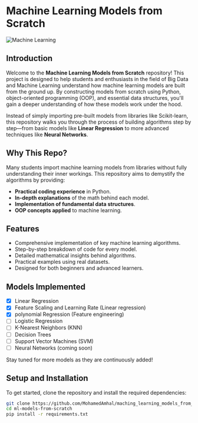# Machine Learning Models from Scratch

![Machine Learning](https://miro.medium.com/v2/resize:fit:1400/1*tk7yOuVLssfq02J7AsPfKw.jpeg)

## Introduction

Welcome to the **Machine Learning Models from Scratch** repository! This project is designed to help students and enthusiasts in the field of Big Data and Machine Learning understand how machine learning models are built from the ground up. By constructing models from scratch using Python, object-oriented programming (OOP), and essential data structures, you'll gain a deeper understanding of how these models work under the hood.

Instead of simply importing pre-built models from libraries like Scikit-learn, this repository walks you through the process of building algorithms step by step—from basic models like **Linear Regression** to more advanced techniques like **Neural Networks**.

## Why This Repo?

Many students import machine learning models from libraries without fully understanding their inner workings. This repository aims to demystify the algorithms by providing:

- **Practical coding experience** in Python.
- **In-depth explanations** of the math behind each model.
- **Implementation of fundamental data structures**.
- **OOP concepts applied** to machine learning.

## Features

- Comprehensive implementation of key machine learning algorithms.
- Step-by-step breakdown of code for every model.
- Detailed mathematical insights behind algorithms.
- Practical examples using real datasets.
- Designed for both beginners and advanced learners.

## Models Implemented

- [x] Linear Regression
- [x] Feature Scaling and Learning Rate (Linear regression)
- [x] polynomial Regression (Feature engineering)
- [ ] Logistic Regression
- [ ] K-Nearest Neighbors (KNN)
- [ ] Decision Trees
- [ ] Support Vector Machines (SVM)
- [ ] Neural Networks (coming soon)

Stay tuned for more models as they are continuously added!

## Setup and Installation

To get started, clone the repository and install the required dependencies:

```bash
git clone https://github.com/MohamedAmhal/maching_learning_models_from_scratch.git
cd ml-models-from-scratch
pip install -r requirements.txt

